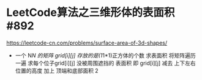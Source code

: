 # LeetCode算法之三维形体的表面积 #892
https://leetcode-cn.com/problems/surface-area-of-3d-shapes/

- 一个 N*N 的矩阵 grid[i][j]  存放的是(1*1*1)正方体的个数  求表面积
    将矩阵遍历一遍   求每个位子grid[i][j] 没被周围遮挡的 表面积
    即 
        grid[i][j] 减去 上下左右位置的高度  加上   顶端和底部面积 2